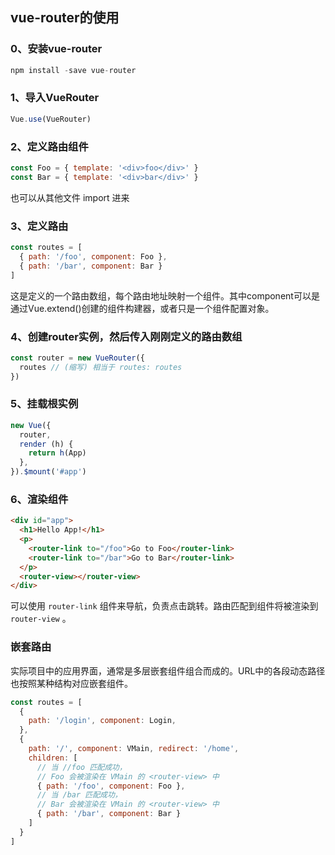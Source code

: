 ## vue-router的使用
### 0、安装vue-router
``` JavaScript
npm install -save vue-router
```

### 1、导入VueRouter
``` JavaScript
Vue.use(VueRouter)
```

### 2、定义路由组件
``` JavaScript
const Foo = { template: '<div>foo</div>' }
const Bar = { template: '<div>bar</div>' }
```
也可以从其他文件 import 进来

### 3、定义路由
``` JavaScript
const routes = [
  { path: '/foo', component: Foo },
  { path: '/bar', component: Bar }
]
```
这是定义的一个路由数组，每个路由地址映射一个组件。其中component可以是通过Vue.extend()创建的组件构建器，或者只是一个组件配置对象。

### 4、创建router实例，然后传入刚刚定义的路由数组
``` JavaScript
const router = new VueRouter({
  routes // (缩写) 相当于 routes: routes
})
```

### 5、挂载根实例
``` JavaScript
new Vue({
  router,
  render (h) {
    return h(App) 
  },
}).$mount('#app')
```

### 6、渲染组件
``` HTML
<div id="app">
  <h1>Hello App!</h1>
  <p>
    <router-link to="/foo">Go to Foo</router-link>
    <router-link to="/bar">Go to Bar</router-link>
  </p>
  <router-view></router-view>
</div>
```
可以使用 ```router-link``` 组件来导航，负责点击跳转。路由匹配到组件将被渲染到 ```router-view``` 。

### 嵌套路由
实际项目中的应用界面，通常是多层嵌套组件组合而成的。URL中的各段动态路径也按照某种结构对应嵌套组件。
``` JavaScript
const routes = [
  {
    path: '/login', component: Login,
  },
  {
    path: '/', component: VMain, redirect: '/home',
    children: [
      // 当 //foo 匹配成功，
      // Foo 会被渲染在 VMain 的 <router-view> 中
      { path: '/foo', component: Foo },
      // 当 /bar 匹配成功，
      // Bar 会被渲染在 VMain 的 <router-view> 中
      { path: '/bar', component: Bar }
    ]
  }
]
```